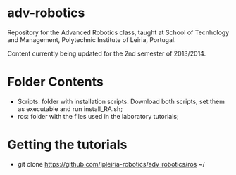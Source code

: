 adv-robotics
============

Repository for the Advanced Robotics class, taught at School of Tecnhology and Management, Polytechnic Institute of Leiria, Portugal.

Content currently being updated for the 2nd semester of 2013/2014.

Folder Contents
===============

 - Scripts: folder with installation scripts. Download both scripts, set them as executable and run install_RA.sh;
 - ros: folder with the files used in the laboratory tutorials;
 
Getting the tutorials
=====================

  - git clone https://github.com/ipleiria-robotics/adv_robotics/ros ~/
